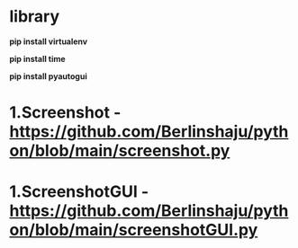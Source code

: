 # library
 **pip install virtualenv**
 
 **pip install time**
 
 **pip install pyautogui**
 
# 1.Screenshot - https://github.com/Berlinshaju/python/blob/main/screenshot.py
# 1.ScreenshotGUI - https://github.com/Berlinshaju/python/blob/main/screenshotGUI.py
